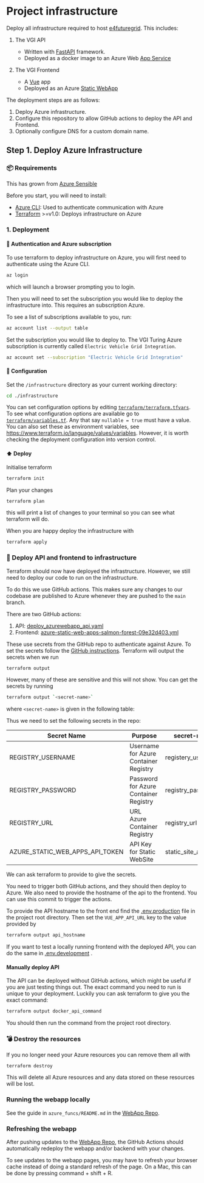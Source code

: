 # Project infrastructure

Deploy all infrastructure required to host [e4futuregrid](https://www.e4futuregrid.com/). This includes:

1. The VGI API
    - Written with [FastAPI](https://fastapi.tiangolo.com/) framework.
    - Deployed as a docker image to an Azure Web [App Service](https://docs.microsoft.com/en-us/azure/app-service/overview)
  
2. The VGI Frontend
    - A [Vue](https://vuejs.org/v2/guide/) app
    - Deployed as an Azure [Static WebApp](https://docs.microsoft.com/en-us/azure/static-web-apps/getting-started?tabs=vue)


The deployment steps are as follows:

1. Deploy Azure infrastructure.
2. Configure this repository to allow GitHub actions to deploy the API and Frontend.
3. Optionally configure DNS for a custom domain name.

## Step 1. Deploy Azure Infrastructure

### 📦 Requirements

This has grown from [Azure Sensible](https://github.com/alan-turing-institute/azure-sensible)

Before you start, you will need to install:

- [Azure CLI](https://docs.microsoft.com/en-us/cli/azure/install-azure-cli): Used to authenticate communication with Azure
- [Terraform](https://learn.hashicorp.com/tutorials/terraform/install-cli) >=v1.0: Deploys infrastructure on Azure

### 1. Deployment

#### 🔑 Authentication and Azure subscription
To use terraform to deploy infrastructure on Azure, you will first need to
authenticate using the Azure CLI.

```bash
az login
```

which will launch a browser prompting you to login.

Then you will need to set the subscription you would like to deploy the infrastructure into. This requires an subscription Azure.

To see a list of subscriptions available to you, run:

```bash
az account list --output table
```

Set the subscription you would like to deploy to. The VGI Turing Azure subscription is currently called `Electric Vehicle Grid Integration`.

```bash
az account set --subscription "Electric Vehicle Grid Integration"
```

#### :wrench: Configuration

Set the `/infrastructure` directory as your current working directory:

```bash
cd ./infrastructure
```

You can set configuration options by editing [`terraform/terraform.tfvars`](terraform/terraform.tfvars). To see what configuration options are available go to [`terraform/variables.tf`](terraform/variables.tf). Any that say `nullable = true` must have a value. You can also set these as environment variables, see https://www.terraform.io/language/values/variables. However, it is worth checking the deployment configuration into version control.

#### :arrow_up: Deploy

Initialise terraform

```bash
terraform init
```

Plan your changes

```bash
terraform plan
```

this will print a list of changes to your terminal so you can see what terraform will do.

When you are happy deploy the infrastructure with

```bash
terraform apply
```

### :hammer: Deploy API and frontend to infrastructure

Terraform should now have deployed the infrastructure. However, we still need to deploy our code to run on the infrastructure.

To do this we use GitHub actions. This makes sure any changes to our codebase are published to Azure whenever they are pushed to the `main` branch.

There are two GitHub actions:

1. API: [deploy_azurewebapp_api.yaml](../.github/workflows/deploy_azurewebapp_api.yaml)
2. Frontend: [azure-static-web-apps-salmon-forest-09e32d403.yml](../.github/workflows/azure-static-web-apps-salmon-forest-09e32d403.yml)

These use secrets from the GitHub repo to authenticate against Azure. To set the secrets follow the [GitHub instructions](https://docs.github.com/en/actions/security-guides/encrypted-secrets). Terraform will output the secrets when we run

```bash
terraform output
```

However, many of these are sensitive and this will not show. You can get the secrets by running

```bash
terraform output `<secret-name>`
```

where `<secret-name>` is given in the following table:


 Thus we need to set the following secrets in the repo:

| Secret Name                     | Purpose                               | secret-name         |
| ------------------------------- | ------------------------------------- | ------------------- |
| REGISTRY_USERNAME               | Username for Azure Container Registry | registery_username  |
| REGISTRY_PASSWORD               | Password for Azure Container Registry | registry_password   |
| REGISTRY_URL                    | URL Azure Container Registry          | registry_url        |
| AZURE_STATIC_WEB_APPS_API_TOKEN | API Key for Static WebSite            | static_site_api_key |

We can ask terraform to provide to give the secrets.


You need to trigger both GitHub actions, and they should then deploy to Azure. We also need to provide the hostname of the api to the frontend. You can use this commit to trigger the actions. 

To provide the API hostname to the front end find the [.env.production](../.env.production) file in the project root directory. Then set the `VUE_APP_API_URL` key to the value provided by

```bash
terraform output api_hostname
```

If you want to test a locally running frontend with the deployed API, you can do the same in [.env.development](../.env.development) .

#### Manually deploy API

The API can be deployed without GitHub actions, which might be useful if you are just testing things out. The exact command you need to run is unique to your deployment. Luckily you can ask terraform to give you the exact command:

```bash
terraform output docker_api_command
```

You should then run the command from the project root directory.

### 💣 Destroy the resources

If you no longer need your Azure resources you can remove them all with

```bash
terraform destroy
```

This will delete all Azure resources and any data stored on these resources will
be lost.

### Running the webapp locally

See the guide in `azure_funcs/README.md` in the [WebApp Repo](https://github.com/alan-turing-institute/vehicle-grid-integration-webapp-private).

### Refreshing the webapp

After pushing updates to the [WebApp Repo](https://github.com/alan-turing-institute/vehicle-grid-integration-webapp-private), the GitHub Actions should automatically redeploy the webapp and/or backend with your changes.

To see updates to the webapp pages, you may have to refresh your browser cache instead of doing a standard refresh of the page.
On a Mac, this can be done by pressing command + shift + R.
